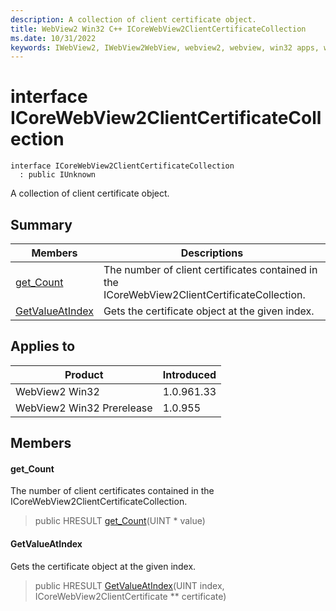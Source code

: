 ```yaml
---
description: A collection of client certificate object.
title: WebView2 Win32 C++ ICoreWebView2ClientCertificateCollection
ms.date: 10/31/2022
keywords: IWebView2, IWebView2WebView, webview2, webview, win32 apps, win32, edge, ICoreWebView2, ICoreWebView2Controller, browser control, edge html, ICoreWebView2ClientCertificateCollection
---
```


# interface ICoreWebView2ClientCertificateCollection

```
interface ICoreWebView2ClientCertificateCollection
  : public IUnknown
```

A collection of client certificate object.

## Summary

 Members                        | Descriptions
--------------------------------|---------------------------------------------
[get_Count](#get_count) | The number of client certificates contained in the ICoreWebView2ClientCertificateCollection.
[GetValueAtIndex](#getvalueatindex) | Gets the certificate object at the given index.

## Applies to

Product                         | Introduced
--------------------------------|---------------------------------------------
WebView2 Win32            |    1.0.961.33
WebView2 Win32 Prerelease |    1.0.955

## Members

#### get_Count

The number of client certificates contained in the ICoreWebView2ClientCertificateCollection.

> public HRESULT [get_Count](#get_count)(UINT * value)

#### GetValueAtIndex

Gets the certificate object at the given index.

> public HRESULT [GetValueAtIndex](#getvalueatindex)(UINT index, ICoreWebView2ClientCertificate ** certificate)

